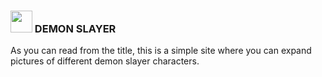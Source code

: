 ### <img src="https://emojipedia-us.s3.amazonaws.com/source/microsoft-teams/337/person-fencing_1f93a.png" width="35px" /> DEMON SLAYER
As you can read from the title, this is a simple site where you can expand pictures of different demon slayer characters. 
#
